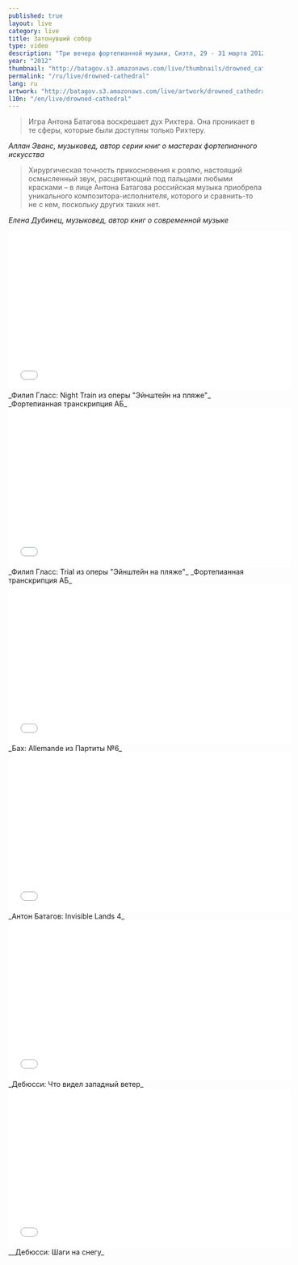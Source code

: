 ```yaml
---
published: true
layout: live
category: live
title: Затонувший собор
type: video
description: "Три вечера фортепианной музыки, Сиэтл, 29 - 31 марта 2012"
year: "2012"
thumbnail: "http://batagov.s3.amazonaws.com/live/thumbnails/drowned_cathedral_thumb.jpg"
permalink: "/ru/live/drowned-cathedral"
lang: ru
artwork: "http://batagov.s3.amazonaws.com/live/artwork/drowned_cathedral.jpg"
l10n: "/en/live/drowned-cathedral"
---
```


> Игра Антона Батагова воскрешает дух Рихтера. Она проникает в те сферы, которые были доступны только Рихтеру.

_Аллан Эванс, музыковед, автор серии книг о мастерах фортепианного искусства_

> Хирургическая точность прикосновения к роялю, настоящий осмысленный звук, расцветающий под пальцами любыми красками – в лице Антона Батагова российская музыка приобрела уникального композитора-исполнителя, которого и сравнить-то не с кем, поскольку других таких нет.

_Елена Дубинец, музыковед, автор книг о современной музыке_

<iframe id="night-train" width="560" height="315" src="//www.youtube.com/embed/wI974tzStfU" frameborder="0" allowfullscreen></iframe>
_Филип Гласс: Night Train из оперы "Эйнштейн на пляже"_  
_Фортепианная транскрипция АБ_

<iframe id="trial" width="560" height="315" src="//www.youtube.com/embed/ZOvlPvXXggs" frameborder="0" allowfullscreen></iframe>
_Филип Гласс: Trial из оперы "Эйнштейн на пляже"_  
_Фортепианная транскрипция АБ_
  
<iframe id="allemande" width="560" height="315" src="//www.youtube.com/embed/CNbdgfAor88" frameborder="0" allowfullscreen></iframe>
_Бах: Allemande из Партиты №6_
  
<iframe id="invisible-lands" width="560" height="315" src="//www.youtube.com/embed/q-nFEbIM4Ds" frameborder="0" allowfullscreen></iframe>
_Антон Батагов: Invisible Lands 4_

<iframe id="west-wind" width="560" height="315" src="//www.youtube.com/embed/oiPJOjhREyk" frameborder="0" allowfullscreen></iframe>
_Дебюсси: Что видел западный ветер_  

<iframe id="footprints" width="560" height="315" src="//www.youtube.com/embed/mCXVQtKG8to" frameborder="0" allowfullscreen></iframe>
__Дебюсси: Шаги на снегу_